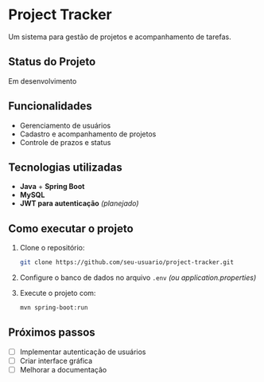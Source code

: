 # Project Tracker

Um sistema para gestão de projetos e acompanhamento de tarefas.

## Status do Projeto

Em desenvolvimento

## Funcionalidades

-  Gerenciamento de usuários
- Cadastro e acompanhamento de projetos
- Controle de prazos e status

## Tecnologias utilizadas

- **Java** + **Spring Boot**
- **MySQL**
- **JWT para autenticação** *(planejado)*

## Como executar o projeto

1. Clone o repositório:  
   ```bash
   git clone https://github.com/seu-usuario/project-tracker.git

2. Configure o banco de dados no arquivo `.env` *(ou application.properties)*

3. Execute o projeto com:  
   ```bash
   mvn spring-boot:run

## Próximos passos  
- [ ] Implementar autenticação de usuários  
- [ ] Criar interface gráfica 
- [ ] Melhorar a documentação  
